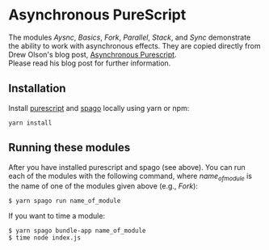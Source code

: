 

# Asynchronous PureScript

The modules *Aysnc*, *Basics*, *Fork*, *Parallel*, *Stack*, and *Sync* demonstrate the ability to work with asynchronous effects.  They are copied directly from Drew Olson's blog post, [Asynchronous Purescript](https://blog.drewolson.org/asynchronous-purescript).  
Please read his blog post for further information.


## Installation

Install [purescript](https://www.npmjs.com/package/purescript) and [spago](https://www.npmjs.com/package/spago) locally using yarn or npm:

    yarn install


## Running these modules

After you have installed purescript and spago (see above).  You can run each of the modules with the following command, where *name<sub>of</sub><sub>module</sub>* is the name of one of the modules 
given above (e.g., *Fork*):

    $ yarn spago run name_of_module

If you want to time a module:

    $ yarn spago bundle-app name_of_module
    $ time node index.js

